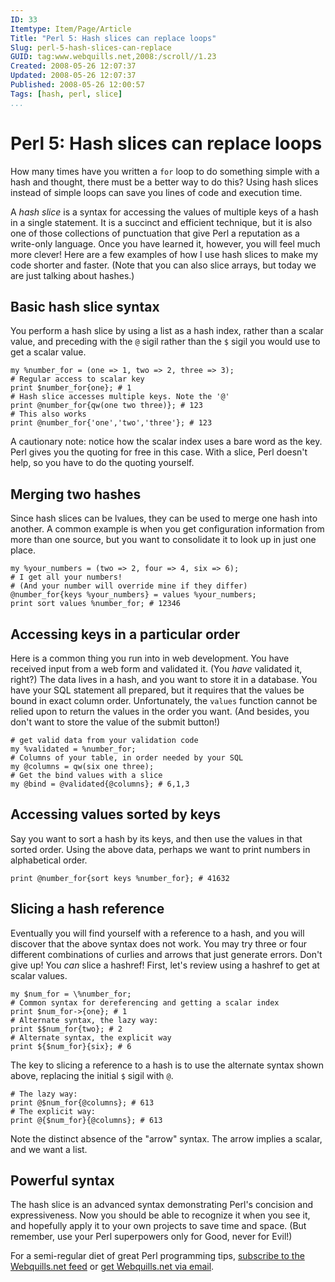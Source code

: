 ```yaml
---
ID: 33  
Itemtype: Item/Page/Article
Title: "Perl 5: Hash slices can replace loops" 
Slug: perl-5-hash-slices-can-replace  
GUID: tag:www.webquills.net,2008:/scroll//1.23  
Created: 2008-05-26 12:07:37  
Updated: 2008-05-26 12:07:37  
Published: 2008-05-26 12:00:57     
Tags: [hash, perl, slice]  
...
```


# Perl 5: Hash slices can replace loops

How many times have you written a `for` loop to do something simple with a hash and thought, there must be a better way to do this? Using hash slices instead of simple loops can save you lines of code and execution time.

A *hash slice* is a syntax for accessing the values of multiple keys of a hash in a single statement. It is a succinct and efficient technique, but it is also one of those collections of punctuation that give Perl a reputation as a write-only language. Once you have learned it, however, you will feel much more clever! Here are a few examples of how I use hash slices to make my code shorter and faster. (Note that you can also slice arrays, but today we are just talking about hashes.)

## Basic hash slice syntax
You perform a hash slice by using a list as a hash index, rather than a scalar value, and preceding with the `@` sigil rather than the `$` sigil you would use to get a scalar value.
    
    my %number_for = (one => 1, two => 2, three => 3);
    # Regular access to scalar key
    print $number_for{one}; # 1
    # Hash slice accesses multiple keys. Note the '@'
    print @number_for{qw(one two three)}; # 123
    # This also works
    print @number_for{'one','two','three'}; # 123
    
A cautionary note: notice how the scalar index uses a bare word as the key. Perl gives you the quoting for free in this case. With a slice, Perl doesn't help, so you have to do the quoting yourself.
    
## Merging two hashes
Since hash slices can be lvalues, they can be used to merge one hash into another. A common example is when you get configuration information from more than one source, but you want to consolidate it to look up in just one place.

    my %your_numbers = (two => 2, four => 4, six => 6);
    # I get all your numbers! 
    # (And your number will override mine if they differ)
    @number_for{keys %your_numbers} = values %your_numbers;
    print sort values %number_for; # 12346


## Accessing keys in a particular order
Here is a common thing you run into in web development. You have received input from a web form and validated it. (You *have* validated it, right?) The data lives in a hash, and you want to store it in a database. You have your SQL statement all prepared, but it requires that the values be bound in exact column order. Unfortunately, the `values` function cannot be relied upon to return the values in the order you want. (And besides, you don't want to store the value of the submit button!)

    # get valid data from your validation code
    my %validated = %number_for;
    # Columns of your table, in order needed by your SQL
    my @columns = qw(six one three);
    # Get the bind values with a slice
    my @bind = @validated{@columns}; # 6,1,3
    

## Accessing values sorted by keys
Say you want to sort a hash by its keys, and then use the values in that sorted order. Using the above data, perhaps we want to print numbers in alphabetical order.

    print @number_for{sort keys %number_for}; # 41632


## Slicing a hash reference
Eventually you will find yourself with a reference to a hash, and you will discover that the above syntax does not work. You may try three or four different combinations of curlies and arrows that just generate errors. Don't give up! You *can* slice a hashref! First, let's review using a hashref to get at scalar values.

    my $num_for = \%number_for;
    # Common syntax for dereferencing and getting a scalar index
    print $num_for->{one}; # 1
    # Alternate syntax, the lazy way:
    print $$num_for{two}; # 2
    # Alternate syntax, the explicit way
    print ${$num_for}{six}; # 6

The key to slicing a reference to a hash is to use the alternate syntax shown above, replacing the initial `$` sigil with `@`.
    
    # The lazy way:
    print @$num_for{@columns}; # 613
    # The explicit way:
    print @{$num_for}{@columns}; # 613

Note the distinct absence of the "arrow" syntax. The arrow implies a scalar, and we want a list.

## Powerful syntax
The hash slice is an advanced syntax demonstrating Perl's concision and expressiveness. Now you should be able to recognize it when you see it, and hopefully apply it to your own projects to save time and space. (But remember, use your Perl superpowers only for Good, never for Evil!)

For a semi-regular diet of great Perl programming tips, [subscribe to the Webquills.net feed](http://feeds.feedburner.com/Webquills) or [get Webquills.net via email](http://www.feedburner.com/fb/a/emailverifySubmit?feedId=929839&loc=en_US). 




